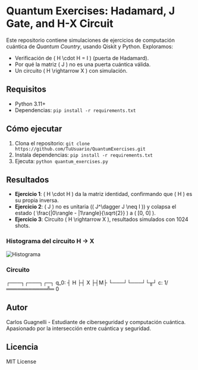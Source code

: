 # Quantum Exercises: Hadamard, J Gate, and H-X Circuit

Este repositorio contiene simulaciones de ejercicios de computación cuántica de *Quantum Country*, usando Qiskit y Python. Exploramos:
- Verificación de \( H \cdot H = I \) (puerta de Hadamard).
- Por qué la matriz \( J \) no es una puerta cuántica válida.
- Un circuito \( H \rightarrow X \) con simulación.

## Requisitos
- Python 3.11+
- Dependencias: `pip install -r requirements.txt`

## Cómo ejecutar
1. Clona el repositorio: `git clone https://github.com/TuUsuario/QuantumExercises.git`
2. Instala dependencias: `pip install -r requirements.txt`
3. Ejecuta: `python quantum_exercises.py`

## Resultados
- **Ejercicio 1**: \( H \cdot H \) da la matriz identidad, confirmando que \( H \) es su propia inversa.
- **Ejercicio 2**: \( J \) no es unitaria (\( J^\dagger J \neq I \)) y colapsa el estado \( \frac{|0\rangle - |1\rangle}{\sqrt{2}} \) a \( [0, 0] \).
- **Ejercicio 3**: Circuito \( H \rightarrow X \), resultados simulados con 1024 shots.

### Histograma del circuito H -> X
![Histograma](histogram.png)

### Circuito
 ┌───┐┌───┐┌─┐
 q_0: ┤ H ├┤ X ├┤M├
 └───┘└───┘└╥┘
c: 1/═══════════╩═
             0


## Autor
Carlos Guagnelli - Estudiante de ciberseguridad y computación cuántica. Apasionado por la intersección entre cuántica y seguridad.

## Licencia
MIT License
